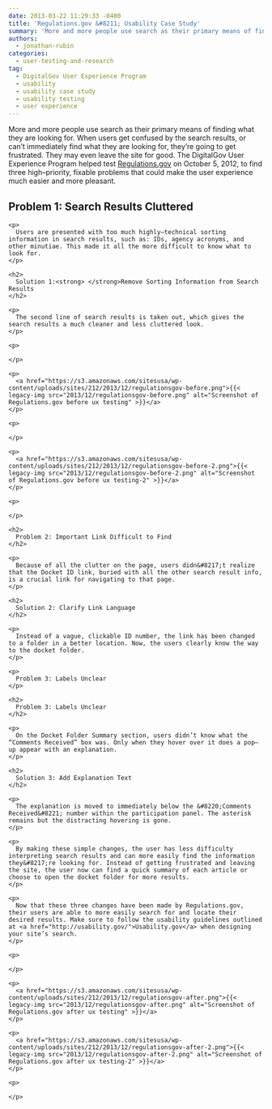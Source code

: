 ```yaml
---
date: 2013-03-22 11:29:33 -0400
title: 'Regulations.gov &#8211; Usability Case Study'
summary: 'More and more people use search as their primary means of finding what they are looking for. When users get confused by the search results, or can&rsquo;t immediately find what they are looking for, they&rsquo;re going to get frustrated. They may even leave the site for good. The DigitalGov User Experience Program helped test Regulations.gov on October 5, 2012, to'
authors:
  - jonathan-rubin
categories:
  - user-testing-and-research
tag:
  - DigitalGov User Experience Program
  - usability
  - usability case study
  - usability testing
  - user experience
---
```


More and more people use search as their primary means of finding what they are looking for. When users get confused by the search results, or can’t immediately find what they are looking for, they’re going to get frustrated. They may even leave the site for good. The DigitalGov User Experience Program helped test [Regulations.gov](http://www.regulations.gov/#!home;tab=search) on October 5, 2012, to find three high–priority, fixable problems that could make the user experience much easier and more pleasant.

<div id="content-area">
  <div id="node-8742">
    <h2>
      Problem 1: Search Results Cluttered
    </h2>
    
    <p>
      Users are presented with too much highly–technical sorting information in search results, such as: IDs, agency acronyms, and other minutiae. This made it all the more difficult to know what to look for.
    </p>
    
    <h2>
      Solution 1:<strong> </strong>Remove Sorting Information from Search Results
    </h2>
    
    <p>
      The second line of search results is taken out, which gives the search results a much cleaner and less cluttered look.
    </p>
    
    <p>
       
    </p>
    
    <p>
      <a href="https://s3.amazonaws.com/sitesusa/wp-content/uploads/sites/212/2013/12/regulationsgov-before.png">{{< legacy-img src="2013/12/regulationsgov-before.png" alt="Screenshot of Regulations.gov before ux testing" >}}</a>
    </p>
    
    <p>
       
    </p>
    
    <p>
      <a href="https://s3.amazonaws.com/sitesusa/wp-content/uploads/sites/212/2013/12/regulationsgov-before-2.png">{{< legacy-img src="2013/12/regulationsgov-before-2.png" alt="Screenshot of Regulations.gov before ux testing-2" >}}</a>
    </p>
    
    <p>
       
    </p>
    
    <h2>
      Problem 2: Important Link Difficult to Find
    </h2>
    
    <p>
      Because of all the clutter on the page, users didn&#8217;t realize that the Docket ID link, buried with all the other search result info, is a crucial link for navigating to that page.
    </p>
    
    <h2>
      Solution 2: Clarify Link Language
    </h2>
    
    <p>
      Instead of a vague, clickable ID number, the link has been changed to a folder in a better location. Now, the users clearly know the way to the docket folder.
    </p>
    
    <p>
      Problem 3: Labels Unclear
    </p>
    
    <h2>
      Problem 3: Labels Unclear
    </h2>
    
    <p>
      On the Docket Folder Summary section, users didn’t know what the “Comments Received” box was. Only when they hover over it does a pop–up appear with an explanation.
    </p>
    
    <h2>
      Solution 3: Add Explanation Text
    </h2>
    
    <p>
      The explanation is moved to immediately below the &#8220;Comments Received&#8221; number within the participation panel. The asterisk remains but the distracting hovering is gone.
    </p>
    
    <p>
      By making these simple changes, the user has less difficulty interpreting search results and can more easily find the information they&#8217;re looking for. Instead of getting frustrated and leaving the site, the user now can find a quick summary of each article or choose to open the docket folder for more results.
    </p>
    
    <p>
      Now that these three changes have been made by Regulations.gov, their users are able to more easily search for and locate their desired results. Make sure to follow the usability guidelines outlined at <a href="http://usability.gov/">Usability.gov</a> when designing your site’s search.
    </p>
    
    <p>
       
    </p>
    
    <p>
      <a href="https://s3.amazonaws.com/sitesusa/wp-content/uploads/sites/212/2013/12/regulationsgov-after.png">{{< legacy-img src="2013/12/regulationsgov-after.png" alt="Screenshot of Regulations.gov after ux testing" >}}</a>
    </p>
    
    <p>
      <a href="https://s3.amazonaws.com/sitesusa/wp-content/uploads/sites/212/2013/12/regulationsgov-after-2.png">{{< legacy-img src="2013/12/regulationsgov-after-2.png" alt="Screenshot of Regulations.gov after ux testing-2" >}}</a>
    </p>
    
    <p>
       
    </p>
  </div>
</div>